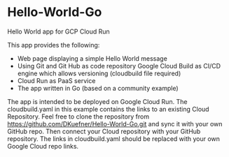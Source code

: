 # Hello-World-Go
Hello World app for GCP Cloud Run

This app provides the following:

- Web page displaying a simple Hello World message
- Using Git and Git Hub as code repository
Google Cloud Build as CI/CD engine which allows versioning (cloudbuild file required)
- Cloud Run as PaaS service
- The app written in Go (based on a community example)

The app is intended to be deployed on Google Cloud Run. The cloudbuild.yaml in this example contains the links to an existing Cloud Repository. Feel free to clone the repository from https://github.com/DKuefner/Hello-World-Go.git and sync it with your own GitHub repo. Then connect your Cloud repository with your GitHub repository. The links in cloudbuild.yaml should be replaced with your own Google Cloud repo links.
